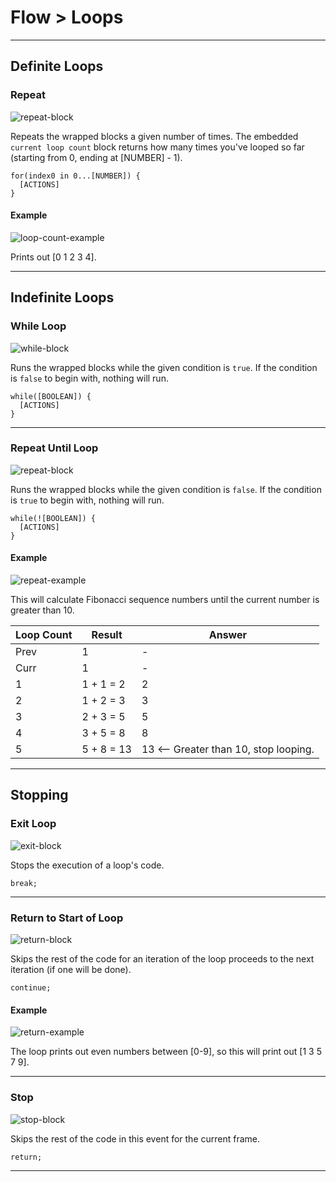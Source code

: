 # Flow > Loops

***

## Definite Loops

### Repeat

![repeat-block](http://static.stencyl.com/pedia2/block-images/1%20-%20Flow/1%20-%20Loops/repeat.png)

Repeats the wrapped blocks a given number of times. The embedded `current loop count` block returns how many times you've looped so far (starting from 0, ending at [NUMBER] - 1).

```
for(index0 in 0...[NUMBER]) {
  [ACTIONS]
}
```

#### Example

![loop-count-example](http://static.stencyl.com/pedia2/block-images/extras/flow-loop-example1.png)

Prints out [0 1 2 3 4].

***

## Indefinite Loops

### While Loop

![while-block](http://static.stencyl.com/pedia2/block-images/1%20-%20Flow/1%20-%20Loops/while.png)

Runs the wrapped blocks while the given condition is `true`. If the condition is `false` to begin with, nothing will run.

```
while([BOOLEAN]) {
  [ACTIONS]
}
```

***

### Repeat Until Loop

![repeat-block](http://static.stencyl.com/pedia2/block-images/1%20-%20Flow/1%20-%20Loops/repeatu.png)

Runs the wrapped blocks while the given condition is `false`. If the condition is `true` to begin with, nothing will run.

```
while(![BOOLEAN]) {
  [ACTIONS]
}
```

#### Example

![repeat-example](http://static.stencyl.com/pedia2/blocks-images/extras/flow-loop-fibonacci.png)

This will calculate Fibonacci sequence numbers until the current number is greater than 10.

Loop Count | Result | Answer
--- | --- | ---
Prev | 1 | -
Curr | 1 | -
1 | 1 + 1 = 2 | 2
2 | 1 + 2 = 3 | 3
3 | 2 + 3 = 5 | 5
4 | 3 + 5 = 8 | 8
5 | 5 + 8 = 13 | 13 <-- Greater than 10, stop looping.

***

## Stopping

### Exit Loop

![exit-block](http://static.stencyl.com/pedia2/block-images/1%20-%20Flow/1%20-%20Loops/break.png)

Stops the execution of a loop's code.

```
break;
```

***

### Return to Start of Loop

![return-block](http://static.stencyl.com/pedia2/block-images/1%20-%20Flow/1%20-%20Loops/continue.png)

Skips the rest of the code for an iteration of the loop proceeds to the next iteration (if one will be done).

```
continue;
```

#### Example

![return-example](http://static.stencyl.com/pedia2/block-images/extras/flow-loop-example1.png)

The loop prints out even numbers between [0-9], so this will print out [1 3 5 7 9].

***

### Stop

![stop-block](http://static.stencyl.com/pedia2/block-images/1%20-%20Flow/1%20-%20Loops/stop.png)

Skips the rest of the code in this event for the current frame.

```
return;
```

***
